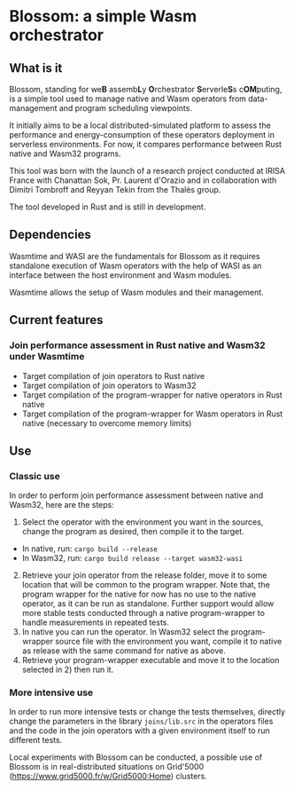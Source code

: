 # Blossom: a simple Wasm orchestrator
## What is it
Blossom, standing for we**B** assemb**L**y **O**rchestrator **S**erverle**S**s c**OM**puting, is a simple tool used to manage native and Wasm operators from data-management and program scheduling viewpoints.

It initially aims to be a local distributed-simulated platform to assess the performance and energy-consumption
of these operators deployment in serverless environments. For now, it compares performance between Rust native and Wasm32 programs.

This tool was born with the launch of a research project conducted at IRISA France with Chanattan Sok, Pr. Laurent d'Orazio
and in collaboration with Dimitri Tombroff and Reyyan Tekin from the Thalès group.

The tool developed in Rust and is still in development.

## Dependencies

Wasmtime and WASI are the fundamentals for Blossom as it requires standalone execution of Wasm operators
with the help of WASI as an interface between the host environment and Wasm modules.

Wasmtime allows the setup of Wasm modules and their management.

## Current features

### Join performance assessment in Rust native and Wasm32 under Wasmtime
- Target compilation of join operators to Rust native
- Target compilation of join operators to Wasm32
- Target compilation of the program-wrapper for native operators in Rust native
- Target compilation of the program-wrapper for Wasm operators in Rust native (necessary to overcome memory limits)

## Use

### Classic use

In order to perform join performance assessment between native and Wasm32, here are the steps:

1) Select the operator with the environment you want in the sources, change the program as desired, then compile it to the target.
  - In native, run: `cargo build --release`
  - In Wasm32, run: `cargo build release --target wasm32-wasi`
2) Retrieve your join operator from the release folder, move it to some location that will be common to the program wrapper.
Note that, the program wrapper for the native for now has no use to the native operator, as it can be run as standalone. Further support
would allow more stable tests conducted through a native program-wrapper to handle measurements in repeated tests.
3) In native you can run the operator. In Wasm32 select the program-wrapper source file with the environment you want, compile it to native
as release with the same command for native as above.
4) Retrieve your program-wrapper executable and move it to the location selected in 2) then run it.

### More intensive use

In order to run more intensive tests or change the tests themselves, directly change the parameters in the library `joins/lib.src` in the operators files
and the code in the join operators with a given environment itself to run different tests.

Local experiments with Blossom can be conducted, a possible use of Blossom is in real-distributed situations
on Grid'5000 (https://www.grid5000.fr/w/Grid5000:Home) clusters.
